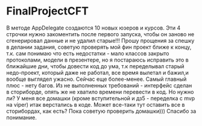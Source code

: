 # FinalProjectCFT
В методе AppDelegate создаются 10 новых юзеров и курсов. Эти 4 строчки нужно закоментить после первого запуска, чтобы он заново не сгенерировал данные и не удалил старые!!!
Прошу прощения за спешку в делании задания, советую проверять мой фин проект ближе к концу, т.к. сам понимаю что есть недостатки - мало классов закрыто протоколами, модели в презентере, но я постараюсь исправить это в ближайшие дни, чтобы довести код до ума, т.к переделывал старый недо-проект, который даже не работал, все время вылетал и бажил,и вообще выглядел ужасно. Сейчас еще более-менее. Самый главный плюс - нету багов. Из не выполненных требований - интерфейс сделан в сториборде, опять же не хватило времени перевести в код. Но нужно ли? У меня все домашки (кроме вступительной и дз5 - переделка с mvp на viper) итак верстались в коде. Может все-таки тут оставить все в сторибордах, как есть? Пока советую проверить домашки))) Спасибо за понимание.
 

